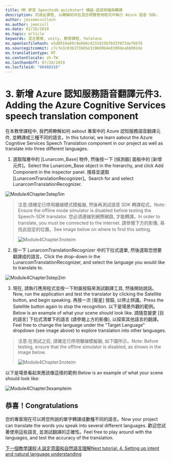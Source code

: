 ```yaml
---
title: MR 學習 Speechsdk.quickstart 模組-語音辨識與轉譯
description: 完成此課程, 以瞭解如何在混合現實應用程式中執行 Azure 語音 SDK。
author: jessemcculloch
ms.author: jemccull
ms.date: 02/26/2019
ms.topic: article
keywords: 混合實境, unity, 教學課程, hololens
ms.openlocfilehash: e5d0919a69c9e6b0c4233d23bf6d370f3def6576
ms.sourcegitcommit: c7c7e3c836373b65e319609b4e8389dea6b081de
ms.translationtype: MT
ms.contentlocale: zh-TW
ms.lasthandoff: 07/24/2019
ms.locfileid: "68460316"
---
```

# <a name="3----adding-the-azure-cognitive-services-speech-translation-component"></a><span data-ttu-id="f0a6c-104">3.  新增 Azure 認知服務語音翻譯元件</span><span class="sxs-lookup"><span data-stu-id="f0a6c-104">3.    Adding the Azure Cognitive Services speech translation component</span></span>

<span data-ttu-id="f0a6c-105">在本教學課程中, 我們將瞭解如何 aabout 專案中的 Azure 認知服務語音翻譯元件, 並轉譯成三種不同的語言。</span><span class="sxs-lookup"><span data-stu-id="f0a6c-105">In this tutorial, we learn aabout the Azure Cognitive Services Speech Translation component in our project as well as translate into three different languages.</span></span> 

1. <span data-ttu-id="f0a6c-106">選取階層中的 [Lunarcom_Base] 物件, 然後按一下 [偵測器] 面板中的 [新增元件]。</span><span class="sxs-lookup"><span data-stu-id="f0a6c-106">Select the Lunarcom_Base object in the hierarchy, and click Add Component in the inspector panel.</span></span> <span data-ttu-id="f0a6c-107">搜尋並選取 [LunarcomTranslationRecognizer]。</span><span class="sxs-lookup"><span data-stu-id="f0a6c-107">Search for and select LunarcomTranslationRecognizer.</span></span>

![Module4Chapter3step1im](images/module4chapter3step1im.PNG)

> <span data-ttu-id="f0a6c-109">注意:請確定已停用離線模式模擬器, 然後再測試語音 SDK 轉譯程式。</span><span class="sxs-lookup"><span data-stu-id="f0a6c-109">Note: Ensure the offline mode simulator is disabled before testing the Speech-SDK translator.</span></span> <span data-ttu-id="f0a6c-110">您必須連線到網際網路, 才能轉譯。</span><span class="sxs-lookup"><span data-stu-id="f0a6c-110">In order to translate, you must be connected to the internet.</span></span> <span data-ttu-id="f0a6c-111">請參閱下方的影像, 尋找此設定的位置。</span><span class="sxs-lookup"><span data-stu-id="f0a6c-111">See image below on where to find this setting.</span></span> 
>
> ![Module4Chapter3noteim](images/module4chapter3noteim.PNG)

2. <span data-ttu-id="f0a6c-113">按一下 LunarcomTranslationRecognizer 中的下拉式選單, 然後選取您想要翻譯成的語言。</span><span class="sxs-lookup"><span data-stu-id="f0a6c-113">Click the drop-down in the LunarcomTranslationRecognizer, and select the language you would like to translate to.</span></span>

![Module4Chapter3step2im](images/module4chapter3step2im.PNG)

3. <span data-ttu-id="f0a6c-115">現在, 請執行應用程式並按一下附屬按鈕來測試翻譯工具, 然後開始說話。</span><span class="sxs-lookup"><span data-stu-id="f0a6c-115">Now, run the application and test the translator by clicking the Satellite button, and begin speaking.</span></span> <span data-ttu-id="f0a6c-116">再按一次 [衛星] 按鈕, 以停止辨識。</span><span class="sxs-lookup"><span data-stu-id="f0a6c-116">Press the Satellite button again to stop the recognition.</span></span> <span data-ttu-id="f0a6c-117">以下是場景外觀的範例。</span><span class="sxs-lookup"><span data-stu-id="f0a6c-117">Below is an example of what your scene should look like.</span></span> <span data-ttu-id="f0a6c-118">請隨意變更 [目的語言] 下拉式清單下的語言 (請參閱上方的影像), 以探索其他語言的翻譯。</span><span class="sxs-lookup"><span data-stu-id="f0a6c-118">Feel free to change the language under the "Target Language" dropdown (see image above) to explore translation into other languages.</span></span>

> <span data-ttu-id="f0a6c-119">注意:在測試之前, 請確定已停用離線模擬器, 如下圖所示。</span><span class="sxs-lookup"><span data-stu-id="f0a6c-119">Note: Before testing, ensure that the offline simulator is disabled, as shown in the image below.</span></span>
>
> ![Module4Chapter3noteim](images/module4chapter3noteim.PNG)

<span data-ttu-id="f0a6c-121">以下是場景看起來應該像這樣的範例:</span><span class="sxs-lookup"><span data-stu-id="f0a6c-121">Below is an example of what your scene should look like:</span></span>

![Module4Chapter3exampleim](images/module4chapter3exampleim.PNG)

## <a name="congratulations"></a><span data-ttu-id="f0a6c-123">恭喜！</span><span class="sxs-lookup"><span data-stu-id="f0a6c-123">Congratulations</span></span>

<span data-ttu-id="f0a6c-124">您的專案現在可以將您所說的單字轉譯成數種不同的語言。</span><span class="sxs-lookup"><span data-stu-id="f0a6c-124">Now  your project can translate the words you speak into several different languages.</span></span> <span data-ttu-id="f0a6c-125">歡迎您試著使用這些語言, 並測試翻譯的正確性。</span><span class="sxs-lookup"><span data-stu-id="f0a6c-125">Feel free to play around with the languages, and test the accuracy of the translation.</span></span> 

[<span data-ttu-id="f0a6c-126">下一個教學課程:4.設定意圖和自然語言理解</span><span class="sxs-lookup"><span data-stu-id="f0a6c-126">Next tutorial: 4.  Setting up intent and natural language understanding</span></span>](mrlearning-speechSDK-ch4.md)

